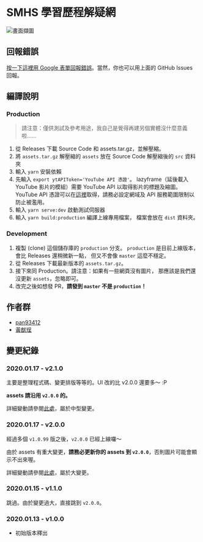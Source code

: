 # SMHS 學習歷程解疑網
![畫面擷圖](https://user-images.githubusercontent.com/28441561/72222294-0bf60980-359e-11ea-8a73-4656140e8268.png)

## 回報錯誤
[按一下這裡用 Google 表單回報錯誤](https://docs.google.com/forms/d/e/1FAIpQLScl0RVEabr0uaXxfPfCW_Jlz-Fd9MqUfXe0LXpvyeYW4syqeg/viewform)。當然，你也可以用上面的 GitHub Issues 回報。

## 編譯說明
### Production
> 請注意：僅供測試及參考用途，我自己是覺得再建另個實體沒什麼意義啦……

1. 從 Releases 下載 Source Code 和 assets.tar.gz，並解壓縮。
2. 將 `assets.tar.gz` 解壓縮的 `assets` 放在 Source Code 解壓縮後的 `src` 資料夾
3. 輸入 `yarn` 安裝依賴
4. 先輸入 `export ytAPIToken='YouTube API 憑證'`。
   lazyframe（延後載入 YouTube 影片的模組）需要 YouTube API 以取得影片的標題及縮圖。YouTube API 憑證可以在[這裡](https://developers.google.com/youtube/v3/getting-started)取得，請務必設定網域及 API 服務範圍限制以防止被濫用。
5. 輸入 `yarn serve:dev` 啟動測試伺服器
6. 輸入 `yarn build:production` 編譯上線專用檔案，
   檔案會放在 `dist` 資料夾。

### Development
1. 複製 (clone) 這個儲存庫的 `production` 分支。
   `production` 是目前上線版本，會比 Releases 還稍微新一點，
   但又不會像 `master` 這麼不穩定。
2. 從 Releases 下載最新版本的 `assets.tar.gz`。
3. 接下來同 Production。請注意：如果有一些網頁沒有圖片，
   那應該是我們還沒更新 `assets`，忽略即可。
4. 改完之後如想發 PR，**請發到 `master` 不是 `production`！**

## 作者群
- [pan93412](https://github.com/pan93412)
- [黃猷珵](https://github.com/youualan87)

## 變更紀錄
### 2020.01.17 - v2.1.0
主要是整理程式碼、變更排版等等的。UI 改的比 v2.0.0 還要多～ :P

**assets 請沿用 `v2.0.0` 的。**

詳細變動請參閱[此處](https://github.com/smhs-os-project/smhs-epf-faq/compare/v2.0.0...v2.1.0)，屬於中型變更。

### 2020.01.17 - v2.0.0
經過多個 `v1.0.99` 版之後，`v2.0.0` 已經上線囉～

由於 assets 有重大變更，**請務必更新你的 assets 到 `v2.0.0`**，否則圖片可能會顯示不出來喔。

詳細變動請參閱[此處](https://github.com/smhs-os-project/smhs-epf-faq/compare/v1.0.0...v2.0.0)，屬於大變更。

### 2020.01.15 - v1.1.0
跳過。由於變更過大，直接跳到 `v2.0.0`。

### 2020.01.13 - v1.0.0
- 初始版本釋出